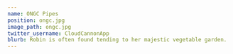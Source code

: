```yaml
---
name: ONGC Pipes
position: ongc.jpg
image_path: ongc.jpg
twitter_username: CloudCannonApp
blurb: Robin is often found tending to her majestic vegetable garden.
---
```

